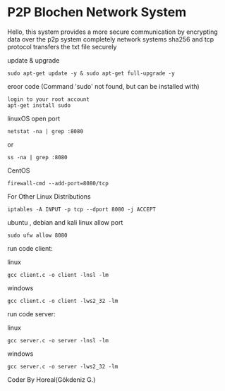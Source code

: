 # P2P Blochen Network System
Hello, this system provides a more secure communication by encrypting data over the p2p system completely network systems sha256 and tcp protocol transfers the txt file securely

update & upgrade

    sudo apt-get update -y & sudo apt-get full-upgrade -y
eroor code (Command 'sudo' not found, but can be installed with)

    login to your root account
    apt-get install sudo

linuxOS open port

    netstat -na | grep :8080
or

    ss -na | grep :8080
CentOS 

    firewall-cmd --add-port=8080/tcp
For Other Linux Distributions

    iptables -A INPUT -p tcp --dport 8080 -j ACCEPT
ubuntu , debian and kali linux allow port

    sudo ufw allow 8080
run code client:

linux

    gcc client.c -o client -lnsl -lm
windows

    gcc client.c -o client -lws2_32 -lm
run code server:

linux

    gcc server.c -o server -lnsl -lm
windows

    gcc server.c -o server -lws2_32 -lm

Coder By Horeal(Gökdeniz G.)
